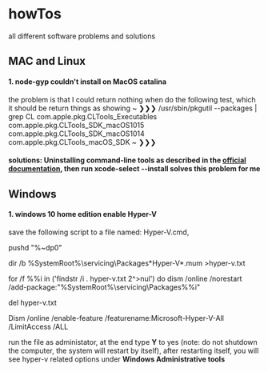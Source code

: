 # howTos
all different software problems and solutions

## MAC and Linux
#### 1. node-gyp couldn't install on MacOS catalina
the problem is that I could return nothing when do the following test, which it should be return things as showing
~ ❯❯❯ /usr/sbin/pkgutil --packages | grep CL
com.apple.pkg.CLTools_Executables
com.apple.pkg.CLTools_SDK_macOS1015
com.apple.pkg.CLTools_SDK_macOS1014
com.apple.pkg.CLTools_macOS_SDK
~ ❯❯❯
#### solutions: Uninstalling command-line tools as described in the [official documentation](https://developer.apple.com/library/archive/technotes/tn2339/_index.html#//apple_ref/doc/uid/DTS40014588-CH1-HOW_CAN_I_UNINSTALL_THE_COMMAND_LINE_TOOLS_), then run xcode-select --install solves this problem for me

## Windows
#### 1. windows 10 home edition enable Hyper-V
save the following script to a file named: Hyper-V.cmd, 

pushd "%~dp0"

dir /b %SystemRoot%\servicing\Packages\*Hyper-V*.mum >hyper-v.txt

for /f %%i in ('findstr /i . hyper-v.txt 2^>nul') do dism /online /norestart /add-package:"%SystemRoot%\servicing\Packages\%%i"

del hyper-v.txt

Dism /online /enable-feature /featurename:Microsoft-Hyper-V-All /LimitAccess /ALL

run the file as administator, at the end type **Y** to yes (note: do not shutdown the computer, the system will restart by itself), after restarting itself, you will see hyper-v related options under **Windows Administrative tools**

